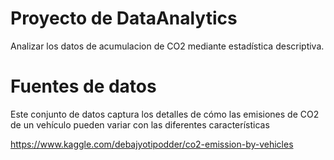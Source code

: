 # Proyecto de DataAnalytics #
 
Analizar los datos de acumulacion de CO2
mediante estadística descriptiva.

# Fuentes de datos 

Este conjunto de datos captura los detalles de cómo las emisiones de CO2 de un vehículo pueden variar con las diferentes características

https://www.kaggle.com/debajyotipodder/co2-emission-by-vehicles



